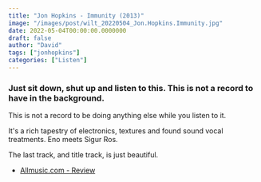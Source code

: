 ```yaml
---
title: "Jon Hopkins - Immunity (2013)"
image: "/images/post/wilt_20220504_Jon.Hopkins.Immunity.jpg"
date: 2022-05-04T00:00:00.0000000
draft: false
author: "David"
tags: ["jonhopkins"]
categories: ["Listen"]
---
```

### Just sit down, shut up and listen to this. This is not a record to have in the background.

 This is not a record to be doing anything else while you listen to it. 

 It's a rich tapestry of electronics, textures and found sound vocal treatments. Eno meets Sigur Ros.

 The last track, and title track, is just beautiful. 

-  [Allmusic.com - Review](https://www.allmusic.com/album/immunity-mw0002506311)